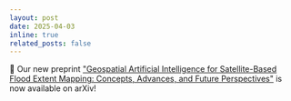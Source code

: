```yaml
---
layout: post
date: 2025-04-03
inline: true
related_posts: false
---
```

📢 Our new preprint <a href="https://arxiv.org/abs/2504.02214" target="_blank">"Geospatial Artificial Intelligence for Satellite-Based Flood Extent Mapping: Concepts, Advances, and Future Perspectives"</a> is now available on arXiv!
